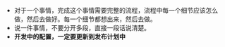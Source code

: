 - 对于一个事情，完成这个事情需要完整的流程，流程中每一个细节应该怎么做，然后去做好。每一个细节都想出来，然后去做。
- 说一件事情，不要分开多段，直接一段话说清楚。
- **开发中的配置，一定要更新到发布计划中**


